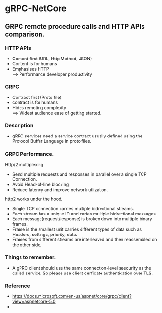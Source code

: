 # gRPC-NetCore


## GRPC remote procedure calls and HTTP APIs comparison.

### HTTP APIs
* Content first (URL, Http Method, JSON)
* Content is for humans
* Emphasises HTTP       
==> Performance developer productivity


### GRPC
* Contract first (Proto file)
* contract is for humans
* Hides remoting complexity          
==> Widest audience ease of getting started.



### Description
* gRPC services need a service contract usually defined using the Protocol Buffer Language in proto files.


### GRPC Performance.
Http/2 multiplexing
* Send multiple requests and responses in parallel over a single TCP Connection.
* Avoid Head-of-line blocking
* Reduce latency and improve network utlization.



http2 works under the hood.
* Single TCP connection carries multiple bidrectional streams.
* Each stream has a unique ID and caries multiple bidrectional messages.
* Each message(request/response) is broken down into multiple binary frames.
* Frame is the smallest unit carries different types of data such as Headers, settings, priority, data.
* Frames from different streams are interleaved and then reassembled on the other side.





### Things to remember.
* A gPRC client should use the same connection-level seecurity as the called service. So please use client cerficate authentication over TLS. 




### Reference
* https://docs.microsoft.com/en-us/aspnet/core/grpc/client?view=aspnetcore-5.0
* 
